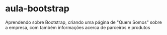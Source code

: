 # aula-bootstrap
Aprendendo sobre Bootstrap, criando uma página de "Quem Somos" sobre a empresa, com também informações acerca de parceiros e produtos
